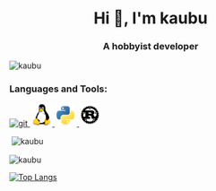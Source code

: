 <h1 align="center">Hi 👋, I'm kaubu</h1>
<h3 align="center">A hobbyist developer</h3>

<p align="left"> <img src="https://komarev.com/ghpvc/?username=kaubu&label=Profile%20views&color=0e75b6&style=flat" alt="kaubu" /> </p>

<h3 align="left">Languages and Tools:</h3>
<p align="left"> <a href="https://git-scm.com/" target="_blank" rel="noreferrer"> <img src="https://www.vectorlogo.zone/logos/git-scm/git-scm-icon.svg" alt="git" width="40" height="40"/> </a> <a href="https://www.linux.org/" target="_blank" rel="noreferrer"> <img src="https://raw.githubusercontent.com/devicons/devicon/master/icons/linux/linux-original.svg" alt="linux" width="40" height="40"/> </a> <a href="https://www.python.org" target="_blank" rel="noreferrer"> <img src="https://raw.githubusercontent.com/devicons/devicon/master/icons/python/python-original.svg" alt="python" width="40" height="40"/> </a> <a href="https://www.rust-lang.org" target="_blank" rel="noreferrer"> <img src="https://raw.githubusercontent.com/devicons/devicon/master/icons/rust/rust-plain.svg" alt="rust" width="40" height="40"/> </a> </p>

<p>&nbsp;<img align="center" src="https://github-readme-stats.vercel.app/api?username=kaubu&show_icons=true&locale=en" alt="kaubu" /></p>

<p><img align="center" src="https://github-readme-streak-stats.herokuapp.com/?user=kaubu&" alt="kaubu" /></p>

[![Top Langs](https://github-readme-stats.vercel.app/api/top-langs/?username=kaubu&exclude_repo=wikijs,kaubu.github.io)](https://github.com/anuraghazra/github-readme-stats)
